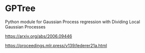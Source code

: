 # GPTree
Python module for Gaussian Process regression with Dividing Local Gaussian Processes

https://arxiv.org/abs/2006.09446

https://proceedings.mlr.press/v139/lederer21a.html
